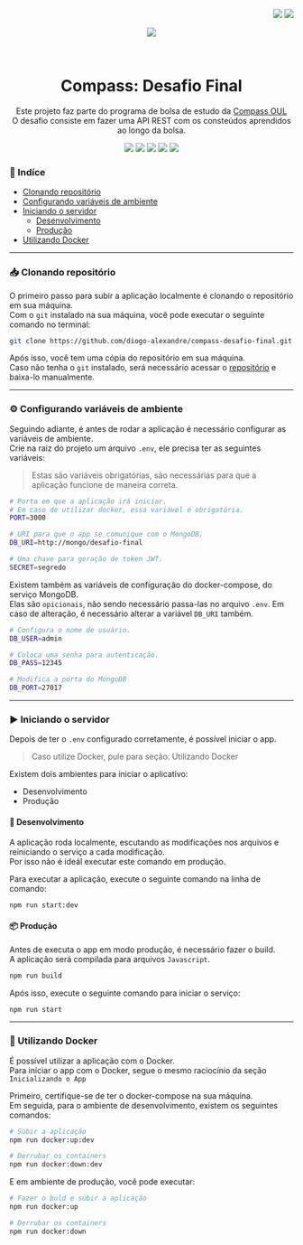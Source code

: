 <p align="right">
  <img src="https://img.shields.io/apm/l/atomic-design-ui.svg?)](https://github.com/tterb/atomic-design-ui/blob/master/LICENSEs" />
  <img src="https://img.shields.io/badge/release-1.0.0-blue" />
</p>
<p align="center">
  <img src="https://scontent.frec5-1.fna.fbcdn.net/v/t39.30808-6/251638643_4793169397388190_2358352085720421550_n.jpg?_nc_cat=105&ccb=1-5&_nc_sid=e3f864&_nc_ohc=homloH0eWr4AX-WRpQK&_nc_ht=scontent.frec5-1.fna&oh=00_AT8BoZN2Y0YVJm0vO1lVf4A_tirk2HHbiizxZN3k-jLL0A&oe=61FEA543" />
</p>
<br>

<h1 align="center">Compass: Desafio Final</h1>
<p align="center">
  Este projeto faz parte do programa de bolsa de estudo da <a href="https://compass.uol/">Compass OUL</a> <br>
  O desafio consiste em fazer uma API REST com os consteúdos aprendidos ao longo da bolsa.
</p>

<p align="center">
  <img src="https://img.shields.io/badge/Node.js-43853D?style=for-the-badge&logo=node.js&logoColor=white">
  <img src="https://img.shields.io/badge/TypeScript-007ACC?style=for-the-badge&logo=typescript&logoColor=white" />
  <img src="https://img.shields.io/badge/MongoDB-4EA94B?style=for-the-badge&logo=mongodb&logoColor=white" />
  <img src="https://img.shields.io/badge/Docker-2496ED?style=for-the-badge&logo=docker&logoColor=white" />
  <img src="https://img.shields.io/badge/Vscode-2496ED?style=for-the-badge&logo=visualstudio&logoColor=blue&color=white">
</p>

### 📖 Indíce

- [Clonando repositório](#clonando-repositório)
- [Configurando variáveis de ambiente](#configurando-variáveis-de-ambiente)
- [Iniciando o servidor](#iniciando-o-servidor)
  - [Desenvolvimento](#Desenvolvimento)
  - [Produção](#Produção)
- [Utilizando Docker](#utilizando-docker)
___
### 📥 Clonando repositório

O primeiro passo para subir a aplicação localmente é clonando o repositório em sua máquina. <br>
Com o `git` instalado na sua máquina, você pode executar o seguinte comando no terminal:

```bash
git clone https://github.com/diogo-alexandre/compass-desafio-final.git && cd compass-desafio-final
```
Após isso, você tem uma cópia do repositório em sua máquina. <br>
Caso não tenha o `git` instalado, será necessário acessar o [repositório](https://github.com/diogo-alexandre/compass-desafio-final) e baixa-lo manualmente.
___
### ⚙️ Configurando variáveis de ambiente

Seguindo adiante, é antes de rodar a aplicação é necessário configurar as variáveis de ambiente. <br>
Crie na raiz do projeto um arquivo `.env`, ele precisa ter as seguintes variáveis:

> Estas são variáveis obrigatórias, são necessárias para que a aplicação funcione de maneira correta.

```bash
# Porta em que a aplicação irá iniciar.
# Em caso de utilizar docker, essa variável é obrigatória.
PORT=3000

# URI para que o app se comunique com o MongoDB.
DB_URI=http://mongo/desafio-final

# Uma chave para geração de token JWT.
SECRET=segredo
```

Existem também as variáveis de configuração do docker-compose, do serviço MongoDB. <br>
Elas são `opicionais`, não sendo necessário passa-las no arquivo `.env`. Em caso de alteração, é necessário alterar a variável `DB_URI` também.

```bash
# Configura o nome de usuário.
DB_USER=admin

# Coloca uma senha para autenticação.
DB_PASS=12345

# Modifica a porta do MongoDB
DB_PORT=27017
```
___
### ▶️ Iniciando o servidor

Depois de ter o `.env` configurado corretamente, é possível iniciar o app.

> Caso utilize Docker, pule para seção: Utilizando Docker

Existem dois ambientes para iniciar o aplicativo:
  - Desenvolvimento
  - Produção


#### 🔧 Desenvolvimento
A aplicação roda localmente, escutando as modificações nos arquivos e reiniciando o serviço a cada modificação. <br>
Por isso não é ideál executar este comando em produção.


Para executar a aplicação, execute o seguinte comando na linha de comando:
```bash
npm run start:dev
```
#### 📦 Produção
Antes de executa o app em modo produção, é necessário fazer o build. <br>
A aplicação será compilada para arquivos `Javascript`.
```bash
npm run build
```

Após isso, execute o seguinte comando para iniciar o serviço:
```bash
npm run start
```
___
### 🚢 Utilizando Docker
É possível utilizar a aplicação com o Docker. <br>
Para iniciar o app com o Docker, segue o mesmo raciocínio da seção `Inicializando o App` <br>

Primeiro, certifique-se de ter o docker-compose na sua máquina. <br>
Em seguida, para o ambiente de desenvolvimento, existem os seguintes comandos:
```bash
# Subir a aplicação
npm run docker:up:dev

# Derrubar os containers
npm run docker:down:dev
```

E em ambiente de produção, você pode executar:
```bash
# Fazer o buld e subir a aplicação
npm run docker:up

# Derrubar os containers
npm run docker:down
```
